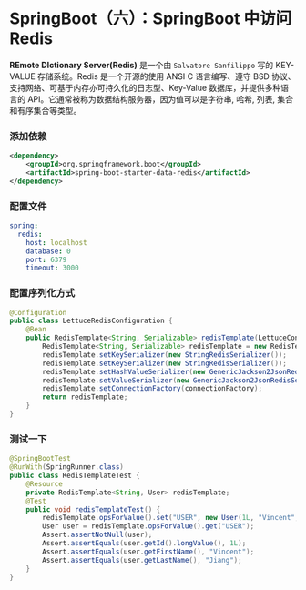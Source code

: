 # SpringBoot（六）：SpringBoot 中访问 Redis
**REmote DIctionary Server(Redis)** 是一个由 `Salvatore Sanfilippo` 写的 KEY-VALUE 存储系统。Redis 是一个开源的使用 ANSI C 语言编写、遵守 BSD 协议、支持网络、可基于内存亦可持久化的日志型、Key-Value 数据库，并提供多种语言的 API。它通常被称为数据结构服务器，因为值可以是字符串, 哈希, 列表, 集合和有序集合等类型。

### 添加依赖
```xml
<dependency>
    <groupId>org.springframework.boot</groupId>
    <artifactId>spring-boot-starter-data-redis</artifactId>
</dependency>
```

### 配置文件
```yml
spring:
  redis:
    host: localhost
    database: 0
    port: 6379
    timeout: 3000
```

### 配置序列化方式
```java
@Configuration
public class LettuceRedisConfiguration {
    @Bean
    public RedisTemplate<String, Serializable> redisTemplate(LettuceConnectionFactory connectionFactory) {
        RedisTemplate<String, Serializable> redisTemplate = new RedisTemplate<>();
        redisTemplate.setKeySerializer(new StringRedisSerializer());
        redisTemplate.setKeySerializer(new StringRedisSerializer());
        redisTemplate.setHashValueSerializer(new GenericJackson2JsonRedisSerializer());
        redisTemplate.setValueSerializer(new GenericJackson2JsonRedisSerializer());
        redisTemplate.setConnectionFactory(connectionFactory);
        return redisTemplate;
    }
}
```

### 测试一下
```java
@SpringBootTest
@RunWith(SpringRunner.class)
public class RedisTemplateTest {
    @Resource
    private RedisTemplate<String, User> redisTemplate;
    @Test
    public void redisTemplateTest() {
        redisTemplate.opsForValue().set("USER", new User(1L, "Vincent", "Jiang"));
        User user = redisTemplate.opsForValue().get("USER");
        Assert.assertNotNull(user);
        Assert.assertEquals(user.getId().longValue(), 1L);
        Assert.assertEquals(user.getFirstName(), "Vincent");
        Assert.assertEquals(user.getLastName(), "Jiang");
    }
}
```
